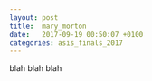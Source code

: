 ```yaml
---
layout: post
title:  mary_morton
date:   2017-09-19 00:50:07 +0100
categories: asis_finals_2017
---
```

blah blah blah

